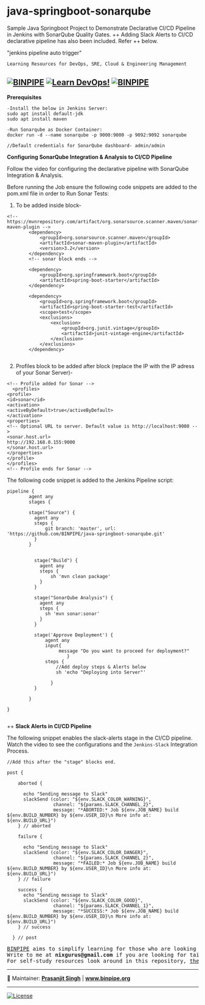 # java-springboot-sonarqube
Sample Java Springboot Project to Demonstrate Declarative CI/CD Pipeline in Jenkins with SonarQube Quality Gates. 
++ Adding Slack Alerts to CI/CD declarative pipeline has also been included. Refer ++ below.
 






   "jenkins pipeline auto trigger" 










`Learning Resources for DevOps, SRE, Cloud & Engineering Management`

[![BINPIPE](https://img.shields.io/badge/BINPIPE-YouTube-red)](https://www.youtube.com/channel/UCPTgt4Wo0MAnuzNEEZlk90A)
[![Learn DevOps!](https://img.shields.io/badge/BINPIPE-Learn--DevOps-orange)](https://github.com/BINPIPE/resources/blob/master/devops-lesson-plans.md)
[![BINPIPE](https://img.shields.io/badge/Live--Classroom-blue)](https://forms.gle/tDJxDyj2nJyfsgsk7)
---

**Prerequisites**
```
-Install the below in Jenkins Server:
sudo apt install default-jdk
sudo apt install maven

-Run Sonarqube as Docker Container:
docker run -d --name sonarqube -p 9000:9000 -p 9092:9092 sonarqube

//Default credentials for SonarQube dashboard- admin/admin
```

**Configuring SonarQube Integration & Analysis to CI/CD Pipeline**

Follow the video for configuring the declarative pipeline with SonarQube Integration & Analysis.


Before running the Job ensure the following code snippets are added to the pom.xml file in order to Run Sonar Tests:

1. To be added inside <dependencies> block-


```
<!-- https://mvnrepository.com/artifact/org.sonarsource.scanner.maven/sonar-maven-plugin -->
		<dependency>
			<groupId>org.sonarsource.scanner.maven</groupId>
			<artifactId>sonar-maven-plugin</artifactId>
			<version>3.2</version>
		</dependency>
		<!-- sonar block ends -->
		
		<dependency>
			<groupId>org.springframework.boot</groupId>
			<artifactId>spring-boot-starter</artifactId>
		</dependency>

		<dependency>
			<groupId>org.springframework.boot</groupId>
			<artifactId>spring-boot-starter-test</artifactId>
			<scope>test</scope>
			<exclusions>
				<exclusion>
					<groupId>org.junit.vintage</groupId>
					<artifactId>junit-vintage-engine</artifactId>
				</exclusion>
			</exclusions>
		</dependency>
                
  ```
  2. Profiles block to be added after </dependencies> block (replace the IP with the IP adress of your Sonar Server)-
  
  ```
  <!-- Profile added for Sonar -->
	<profiles>
<profile>
<id>sonar</id>
<activation>
<activeByDefault>true</activeByDefault>
</activation>
<properties>
<!-- Optional URL to server. Default value is http://localhost:9000 -->
<sonar.host.url>
http://192.168.0.155:9000
</sonar.host.url>
</properties>
</profile>
</profiles>
<!-- Profile ends for Sonar -->
  ```
  
  


The following code snippet is added to the Jenkins Pipeline script:


```
pipeline {
        agent any
        stages {

        stage("Source") {
          agent any
          steps {
              git branch: 'master', url: 'https://github.com/BINPIPE/java-springboot-sonarqube.git'
          }
        }

        
          stage("Build") {
            agent any
            steps {
                sh 'mvn clean package'
            }
          }

          stage("SonarQube Analysis") {
            agent any  
            steps {
              sh 'mvn sonar:sonar'
            }
          }

          stage('Approve Deployment') {
              agent any
              input{
                   message "Do you want to proceed for deployment?"
                      }
              steps {
                  //Add deploy steps & Alerts below
                  sh 'echo "Deploying into Server"' 

                }
          } 
          
        }
        
}


```





++ **Slack Alerts in CI/CD Pipeline**

The following snippet enables the slack-alerts stage in the CI/CD pipeline. 
Watch the video to see the configurations and the `Jenkins-Slack` Integration Process.

```
//Add this after the "stage" blocks end.

post {

    aborted {

      echo "Sending message to Slack"
      slackSend (color: "${env.SLACK_COLOR_WARNING}",
                 channel: "${params.SLACK_CHANNEL_2}",
                 message: "*ABORTED:* Job ${env.JOB_NAME} build ${env.BUILD_NUMBER} by ${env.USER_ID}\n More info at: ${env.BUILD_URL}")
    } // aborted

    failure {

      echo "Sending message to Slack"
      slackSend (color: "${env.SLACK_COLOR_DANGER}",
                 channel: "${params.SLACK_CHANNEL_2}",
                 message: "*FAILED:* Job ${env.JOB_NAME} build ${env.BUILD_NUMBER} by ${env.USER_ID}\n More info at: ${env.BUILD_URL}")
    } // failure

    success {
      echo "Sending message to Slack"
      slackSend (color: "${env.SLACK_COLOR_GOOD}",
                 channel: "${params.SLACK_CHANNEL_1}",
                 message: "*SUCCESS:* Job ${env.JOB_NAME} build ${env.BUILD_NUMBER} by ${env.USER_ID}\n More info at: ${env.BUILD_URL}")
    } // success

  } // post

```


<pre>
<a href="https://www.binpipe.org">BINPIPE</a> aims to simplify learning for those who are looking to make a foothold in the industry.
Write to me at <b>nixgurus@gmail.com</b> if you are looking for tailor-made training sessions.
For self-study resources look around in this repository, <a href="https://www.binpipe.org/">the Binpipe Blog</a> and <a href="https://www.youtube.com/channel/UCPTgt4Wo0MAnuzNEEZlk90A">Youtube Channel</a>.
</pre>

___
:ledger: Maintainer: **[Prasanjit Singh](https://www.linkedin.com/in/prasanjit-singh)** | **www.binpipe.org**
___

[![License](https://img.shields.io/badge/License-Apache%202.0-blue.svg)](https://opensource.org/licenses/Apache-2.0)

